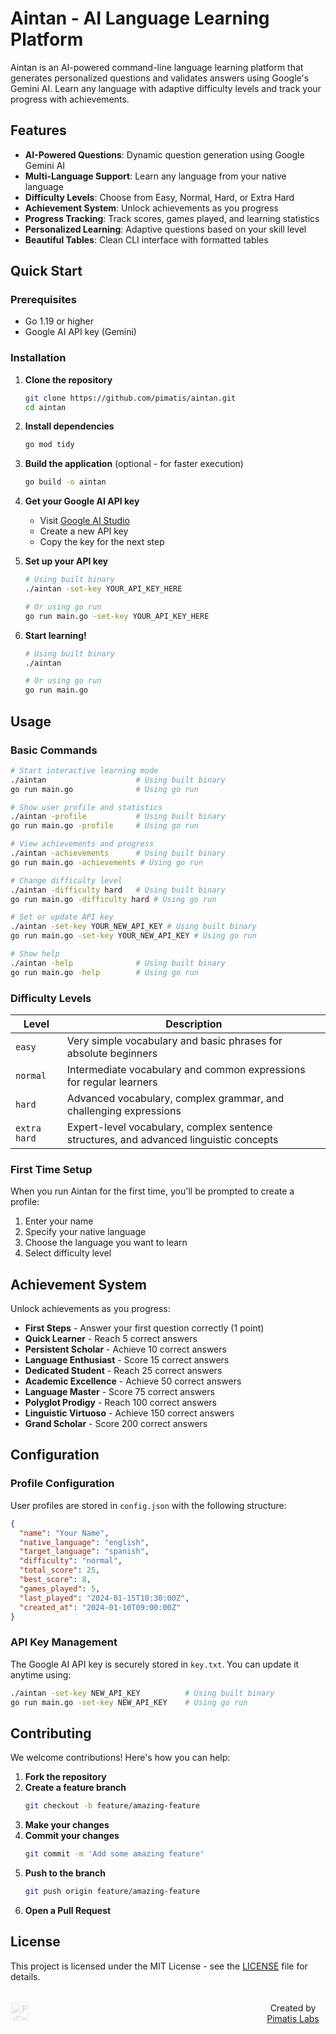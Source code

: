 # Aintan - AI Language Learning Platform

Aintan is an AI-powered command-line language learning platform that generates personalized questions and validates answers using Google's Gemini AI. Learn any language with adaptive difficulty levels and track your progress with achievements.

## Features

- **AI-Powered Questions**: Dynamic question generation using Google Gemini AI
- **Multi-Language Support**: Learn any language from your native language
- **Difficulty Levels**: Choose from Easy, Normal, Hard, or Extra Hard
- **Achievement System**: Unlock achievements as you progress
- **Progress Tracking**: Track scores, games played, and learning statistics
- **Personalized Learning**: Adaptive questions based on your skill level
- **Beautiful Tables**: Clean CLI interface with formatted tables

## Quick Start

### Prerequisites

- Go 1.19 or higher
- Google AI API key (Gemini)

### Installation

1. **Clone the repository**
    ```bash
    git clone https://github.com/pimatis/aintan.git
    cd aintan
    ```

2. **Install dependencies**
    ```bash
    go mod tidy
    ```

3. **Build the application** (optional - for faster execution)
    ```bash
    go build -o aintan
    ```

4. **Get your Google AI API key**
    - Visit [Google AI Studio](https://makersuite.google.com/app/apikey)
    - Create a new API key
    - Copy the key for the next step

5. **Set up your API key**
    ```bash
    # Using built binary
    ./aintan -set-key YOUR_API_KEY_HERE
    
    # Or using go run
    go run main.go -set-key YOUR_API_KEY_HERE
    ```

6. **Start learning!**
    ```bash
    # Using built binary
    ./aintan
    
    # Or using go run
    go run main.go
    ```

## Usage

### Basic Commands

```bash
# Start interactive learning mode
./aintan                    # Using built binary
go run main.go              # Using go run

# Show user profile and statistics
./aintan -profile           # Using built binary
go run main.go -profile     # Using go run

# View achievements and progress
./aintan -achievements      # Using built binary
go run main.go -achievements # Using go run

# Change difficulty level
./aintan -difficulty hard   # Using built binary
go run main.go -difficulty hard # Using go run

# Set or update API key
./aintan -set-key YOUR_NEW_API_KEY # Using built binary
go run main.go -set-key YOUR_NEW_API_KEY # Using go run

# Show help
./aintan -help              # Using built binary
go run main.go -help        # Using go run
```

### Difficulty Levels

| Level | Description |
|-------|-------------|
| `easy` | Very simple vocabulary and basic phrases for absolute beginners |
| `normal` | Intermediate vocabulary and common expressions for regular learners |
| `hard` | Advanced vocabulary, complex grammar, and challenging expressions |
| `extra hard` | Expert-level vocabulary, complex sentence structures, and advanced linguistic concepts |

### First Time Setup

When you run Aintan for the first time, you'll be prompted to create a profile:

1. Enter your name
2. Specify your native language
3. Choose the language you want to learn
4. Select difficulty level

## Achievement System

Unlock achievements as you progress:

- **First Steps** - Answer your first question correctly (1 point)
- **Quick Learner** - Reach 5 correct answers
- **Persistent Scholar** - Achieve 10 correct answers
- **Language Enthusiast** - Score 15 correct answers
- **Dedicated Student** - Reach 25 correct answers
- **Academic Excellence** - Achieve 50 correct answers
- **Language Master** - Score 75 correct answers
- **Polyglot Prodigy** - Reach 100 correct answers
- **Linguistic Virtuoso** - Achieve 150 correct answers
- **Grand Scholar** - Score 200 correct answers

## Configuration

### Profile Configuration
User profiles are stored in `config.json` with the following structure:
```json
{
  "name": "Your Name",
  "native_language": "english",
  "target_language": "spanish",
  "difficulty": "normal",
  "total_score": 25,
  "best_score": 8,
  "games_played": 5,
  "last_played": "2024-01-15T10:30:00Z",
  "created_at": "2024-01-10T09:00:00Z"
}
```

### API Key Management
The Google AI API key is securely stored in `key.txt`. You can update it anytime using:
```bash
./aintan -set-key NEW_API_KEY          # Using built binary
go run main.go -set-key NEW_API_KEY    # Using go run
```

## Contributing

We welcome contributions! Here's how you can help:

1. **Fork the repository**
2. **Create a feature branch**
    ```bash
    git checkout -b feature/amazing-feature
    ```
3. **Make your changes**
4. **Commit your changes**
    ```bash
    git commit -m 'Add some amazing feature'
    ```
5. **Push to the branch**
    ```bash
    git push origin feature/amazing-feature
    ```
6. **Open a Pull Request**

## License

This project is licensed under the MIT License - see the [LICENSE](LICENSE) file for details.

<div align="center" style="display: flex; align-items: center; justify-content: space-between;">
    <p style="margin-left: 25rem; margin-top: 1.2rem;">Created by <a href="https://github.com/pimatis">Pimatis Labs</a></p>
    <img src="https://www.upload.ee/image/17796243/logo.png" alt="PiContent Logo" width="30" style="opacity: 0.2; position: absolute;">
</div>